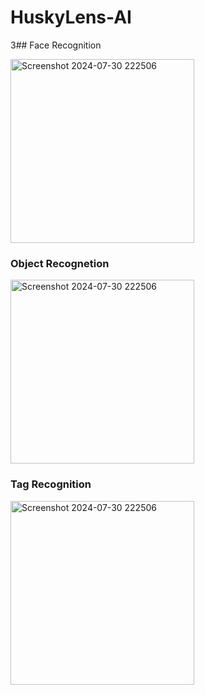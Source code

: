 # HuskyLens-AI


3## Face Recognition

<img width="294" alt="Screenshot 2024-07-30 222506" src="https://github.com/user-attachments/assets/48d8799e-2676-4333-8a07-a9583a663182">


### Object Recognetion

<img width="294" alt="Screenshot 2024-07-30 222506" src="https://github.com/user-attachments/assets/a478e287-e164-4ea1-b7c9-b509aafb00ea">


### Tag Recognition

<img width="294" alt="Screenshot 2024-07-30 222506" src="https://github.com/user-attachments/assets/c3c9b03b-954c-4bec-91ed-fd955fc643ac">
